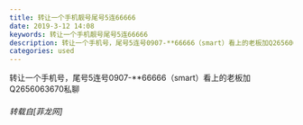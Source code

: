 ```yaml
---
title: 转让一个手机靓号尾号5连66666
date: 2019-3-12 14:08
keywords: 转让一个手机靓号尾号5连66666
description: 转让一个手机号，尾号5连号0907-**66666（smart）看上的老板加Q2656063670私聊
categories: used
---
```

<td class="t_f" id="postmessage_3209325">

转让一个手机号，尾号5连号0907-**66666（smart）看上的老板加Q2656063670私聊</td>
###### 转载自[菲龙网]